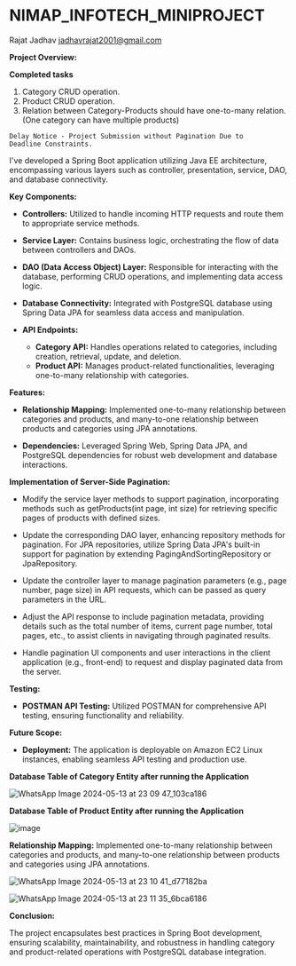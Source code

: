 # NIMAP_INFOTECH_MINIPROJECT


Rajat Jadhav         jadhavrajat2001@gmail.com


**Project Overview:**

  **Completed tasks**
  1) Category CRUD operation.
  2) Product CRUD operation.
  3) Relation between Category-Products should have one-to-many relation. (One category can have multiple products)
  
    Delay Notice - Project Submission without Pagination Due to Deadline Constraints.
  

I've developed a Spring Boot application utilizing Java EE architecture, encompassing various layers such as controller, presentation, service, DAO, and database connectivity.

**Key Components:**

- **Controllers:** Utilized to handle incoming HTTP requests and route them to appropriate service methods.
  
- **Service Layer:** Contains business logic, orchestrating the flow of data between controllers and DAOs.
  
- **DAO (Data Access Object) Layer:** Responsible for interacting with the database, performing CRUD operations, and implementing data access logic.
  
- **Database Connectivity:** Integrated with PostgreSQL database using Spring Data JPA for seamless data access and manipulation.

- **API Endpoints:**
  - **Category API:** Handles operations related to categories, including creation, retrieval, update, and deletion.
  - **Product API:** Manages product-related functionalities, leveraging one-to-many relationship with categories.
  
**Features:**

- **Relationship Mapping:** Implemented one-to-many relationship between categories and products, and many-to-one relationship between products and categories using JPA annotations.
  
- **Dependencies:** Leveraged Spring Web, Spring Data JPA, and PostgreSQL dependencies for robust web development and database interactions.

**Implementation of Server-Side Pagination:**

- Modify the service layer methods to support pagination, incorporating methods such as getProducts(int page, int size) for retrieving specific pages of products with defined sizes.
  
- Update the corresponding DAO layer, enhancing repository methods for pagination. For JPA repositories, utilize Spring Data JPA's built-in support for pagination by extending PagingAndSortingRepository or JpaRepository.
  
- Update the controller layer to manage pagination parameters (e.g., page number, page size) in API requests, which can be passed as query parameters in the URL.
 
- Adjust the API response to include pagination metadata, providing details such as the total number of items, current page number, total pages, etc., to assist clients in navigating through paginated results.
  
- Handle pagination UI components and user interactions in the client application (e.g., front-end) to request and display paginated data from the server.


**Testing:**

- **POSTMAN API Testing:** Utilized POSTMAN for comprehensive API testing, ensuring functionality and reliability.
  
**Future Scope:**

- **Deployment:** The application is deployable on Amazon EC2 Linux instances, enabling seamless API testing and production use.


**Database Table of Category Entity after running the Application**



![WhatsApp Image 2024-05-13 at 23 09 47_103ca186](https://github.com/rajatrj3/Nimap_miniProject/assets/73461409/1eff3ff4-dc9f-424a-bf55-7da7b2969ad0)


**Database Table of Product Entity after running the Application**



![image](https://github.com/rajatrj3/Nimap_miniProject/assets/73461409/0bc2dbef-fa38-44ab-bdb6-6070dca96e4c)



**Relationship Mapping:** Implemented one-to-many relationship between categories and products, and many-to-one relationship between products and categories using JPA annotations.




![WhatsApp Image 2024-05-13 at 23 10 41_d77182ba](https://github.com/rajatrj3/Nimap_miniProject/assets/73461409/f09aebf5-4dd8-48ce-8c8c-6666ff15861f)



![WhatsApp Image 2024-05-13 at 23 11 35_6bca6186](https://github.com/rajatrj3/Nimap_miniProject/assets/73461409/ea5bedd9-7701-4ed8-a8d4-c51165b15358)



**Conclusion:**

The project encapsulates best practices in Spring Boot development, ensuring scalability, maintainability, and robustness in handling category and product-related operations with PostgreSQL database integration.

